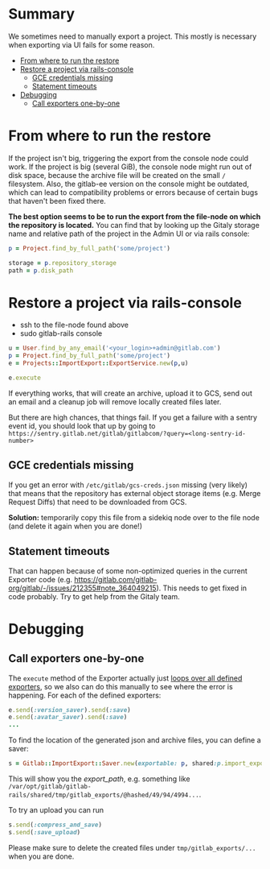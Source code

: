 # Summary

We sometimes need to manually export a project. This mostly is necessary when
exporting via UI fails for some reason.

<!-- vim-markdown-toc GitLab -->

* [From where to run the restore](#from-where-to-run-the-restore)
* [Restore a project via rails-console](#restore-a-project-via-rails-console)
  * [GCE credentials missing](#gce-credentials-missing)
  * [Statement timeouts](#statement-timeouts)
* [Debugging](#debugging)
  * [Call exporters one-by-one](#call-exporters-one-by-one)

<!-- vim-markdown-toc -->

# From where to run the restore

If the project isn't big, triggering the export from the console node could
work. If the project is big (several GiB), the console node might run out of
disk space, because the archive file will be created on the small `/`
filesystem. Also, the gitlab-ee version on the console might be outdated, which
can lead to compatibility problems or errors because of certain bugs that
haven't been fixed there.

__The best option seems to be to run the export from the file-node on which the
repository is located.__ You can find that by looking up the Gitaly storage name
and relative path of the project in the Admin UI or via rails console:

```ruby
p = Project.find_by_full_path('some/project')

storage = p.repository_storage
path = p.disk_path
```

# Restore a project via rails-console

* ssh to the file-node found above
* sudo gitlab-rails console

```ruby
u = User.find_by_any_email('<your_login>+admin@gitlab.com')
p = Project.find_by_full_path('some/project')
e = Projects::ImportExport::ExportService.new(p,u)

e.execute
```

If everything works, that will create an archive, upload it to GCS, send out an
email and a cleanup job will remove locally created files later.

But there are high chances, that things fail. If you get a failure with a sentry
event id, you should look that up by going to
`https://sentry.gitlab.net/gitlab/gitlabcom/?query=<long-sentry-id-number>`

## GCE credentials missing

If you get an error with `/etc/gitlab/gcs-creds.json` missing (very likely) that
means that the repository has external object storage items (e.g. Merge Request
Diffs) that need to be downloaded from GCS.

__Solution:__ temporarily copy this file from a sidekiq node over to the file
node (and delete it again when you are done!)

## Statement timeouts

That can happen because of some non-optimized queries in the current Exporter
code (e.g. https://gitlab.com/gitlab-org/gitlab/-/issues/212355#note_364049215).
This needs to get fixed in code probably. Try to get help from the Gitaly team.

# Debugging

## Call exporters one-by-one

The `execute` method of the Exporter actually just [loops over all defined
exporters](https://gitlab.com/gitlab-org/gitlab/-/blob/master/app/services/projects/import_export/export_service.rb#L61-66),
so we also can do this manually to see where the error is happening. For each of
the defined exporters:

```ruby
e.send(:version_saver).send(:save)
e.send(:avatar_saver).send(:save)
...
```

To find the location of the generated json and archive files, you can define a
saver:

```ruby
s = Gitlab::ImportExport::Saver.new(exportable: p, shared:p.import_export_shared)
```

This will show you the *export_path*, e.g. something like
`/var/opt/gitlab/gitlab-rails/shared/tmp/gitlab_exports/@hashed/49/94/4994...`.

To try an upload you can run

```ruby
s.send(:compress_and_save)
s.send(:save_upload)
```

Please make sure to delete the created files under `tmp/gitlab_exports/...` when
you are done.

